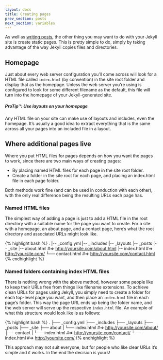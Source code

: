 ```yaml
---
layout: docs
title: Creating pages
prev_section: posts
next_section: variables
---
```


As well as [writing posts](../posts), the other thing you may want to do with your Jekyll site is create static pages. This is pretty simple to do, simply by taking advantage of the way Jekyll copies files and directories.

## Homepage

Just about every web server configuration you’ll come across will look for a HTML file called `index.html` (by convention) in the site root folder and display that as the homepage. Unless the web server you’re using is configured to look for some different filename as the default, this file will turn into the homepage of your Jekyll-generated site.

<div class="note">
  <h5>ProTip™: Use layouts on your homepage</h5>
  <p>Any HTML file on your site can make use of layouts and includes, even the homepage. It’s usually a good idea to extract everything that is the same across all your pages into an included file in a layout.</p>
</div>

## Where additional pages live

Where you put HTML files for pages depends on how you want the pages to work, since there are two main ways of creating pages:

- By placing named HTML files for each page in the site root folder.
- Create a folder in the site root for each page, and placing an index.html file in each page folder.

Both methods work fine (and can be used in conduction with each other), with the only real difference being the resulting URLs each page has.

### Named HTML files

The simplest way of adding a page is just to add a HTML file in the root directory with a suitable name for the page you want to create. For a site with a homepage, an about page, and a contact page, here’s what the root directory and associated URLs might look like.

{% highlight bash %}
.
|-- _config.yml
|-- _includes
|-- _layouts
|-- _posts
|-- _site
|-- about.html    #=> http://yoursite.com/about.html
|-- index.html    #=> http://yoursite.com/
└── contact.html  #=> http://yoursite.com/contact.html
{% endhighlight %}

### Named folders containing index HTML files

There is nothing wrong with the above method, however some people like to keep their URLs free from things like filename extensions. To achieve clean URLs for pages using Jekyll, you simply need to create a folder for each top-level page you want, and then place an `index.html` file in each page’s folder. This way the page URL ends up being the folder name, and the web server will serve up the respective `index.html` file. An example of what this structure would look like is as follows:

{% highlight bash %}
.
├── _config.yml
├── _includes
├── _layouts
├── _posts
├── _site
├── about
|   └── index.html  #=> http://yoursite.com/about/
├── contact
|   └── index.html  #=> http://yoursite.com/contact/
└── index.html      #=> http://yoursite.com/
{% endhighlight %}

This approach may not suit everyone, but for people who like clear URLs it’s simple and it works. In the end the decision is yours!
